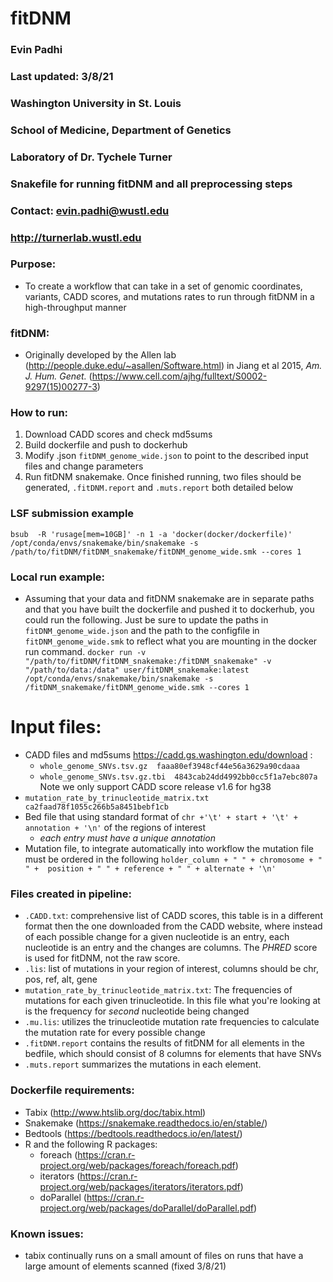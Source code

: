# fitDNM
### Evin Padhi
### Last updated: 3/8/21
### Washington University in St. Louis
### School of Medicine, Department of Genetics
### Laboratory of Dr. Tychele Turner
### Snakefile for running fitDNM and all preprocessing steps
### Contact: evin.padhi@wustl.edu
### http://turnerlab.wustl.edu


### Purpose:
- To create a workflow that can take in a set of genomic coordinates, variants, CADD scores, and mutations rates to run through fitDNM in a high-throughput manner

### fitDNM:
- Originally developed by the Allen lab (http://people.duke.edu/~asallen/Software.html) in Jiang et al 2015, *Am. J. Hum. Genet.*  (https://www.cell.com/ajhg/fulltext/S0002-9297(15)00277-3)


### How to run:
1. Download CADD scores and check md5sums
2. Build dockerfile and push to dockerhub
3. Modify .json  `fitDNM_genome_wide.json` to point to the described input files and change parameters
4. Run fitDNM snakemake. Once finished running, two files should be generated, `.fitDNM.report` and `.muts.report` both detailed below

### LSF submission example
`bsub  -R 'rusage[mem=10GB]' -n 1 -a 'docker(docker/dockerfile)' /opt/conda/envs/snakemake/bin/snakemake -s /path/to/fitDNM/fitDNM_snakemake/fitDNM_genome_wide.smk --cores 1 `


### Local run example:
- Assuming that your data and fitDNM snakemake are in separate paths and that you have built the dockerfile and pushed it to dockerhub, you could run the following. Just be sure to update the paths in `fitDNM_genome_wide.json` and the path to the configfile in `fitDNM_genome_wide.smk` to reflect what you are mounting in the docker run command.
`docker run -v "/path/to/fitDNM/fitDNM_snakemake:/fitDNM_snakemake" -v "/path/to/data:/data" user/fitDNM_snakemake:latest /opt/conda/envs/snakemake/bin/snakemake -s /fitDNM_snakemake/fitDNM_genome_wide.smk --cores 1`


# Input files:
- CADD files and md5sums https://cadd.gs.washington.edu/download :
  - `whole_genome_SNVs.tsv.gz  faaa80ef3948cf44e56a3629a90cdaaa`  
  - `whole_genome_SNVs.tsv.gz.tbi  4843cab24dd4992bb0cc5f1a7ebc807a`
     Note we only support CADD score release v1.6 for hg38
- `mutation_rate_by_trinucleotide_matrix.txt ca2faad78f1055c266b5a8451bebf1cb`
- Bed file that using standard format of `chr +'\t' + start + '\t' + annotation + '\n'` of the regions of interest
  - _each entry must have a unique annotation_
- Mutation file, to integrate automatically into workflow the mutation file must be ordered in the following
  `holder_column + " " + chromosome + " " +  position + " " + reference + " " + alternate + '\n'`


### Files created in pipeline:
- `.CADD.txt`: comprehensive list of CADD scores, this table is in a different format then the one downloaded from the CADD website, where instead of each possible change for a given nucleotide is an entry, each nucleotide is an entry and the changes are columns. The _PHRED_ score is used for fitDNM, not the raw score.
- `.lis`: list of mutations in your region of interest, columns should be chr, pos, ref, alt, gene
- `mutation_rate_by_trinucleotide_matrix.txt`: The frequencies of mutations for each given trinucleotide. In this file what you're looking at is the frequency for *second* nucleotide  being changed
- `.mu.lis`: utilizes the trinucleotide mutation rate frequencies to calculate the mutation rate for every possible change
- `.fitDNM.report` contains the results of fitDNM for all elements in the bedfile, which should consist of 8 columns for elements that have SNVs
- `.muts.report` summarizes the mutations in each element.


### Dockerfile requirements:
- Tabix (http://www.htslib.org/doc/tabix.html)
- Snakemake (https://snakemake.readthedocs.io/en/stable/)
- Bedtools (https://bedtools.readthedocs.io/en/latest/)
- R and the following R packages:
  - foreach (https://cran.r-project.org/web/packages/foreach/foreach.pdf)
  - iterators (https://cran.r-project.org/web/packages/iterators/iterators.pdf)
  - doParallel (https://cran.r-project.org/web/packages/doParallel/doParallel.pdf)


### Known issues:
- tabix continually runs on a small amount of files on runs that have a large amount of elements scanned (fixed 3/8/21)
